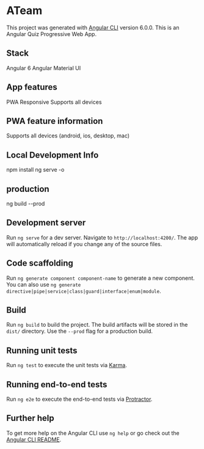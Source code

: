 # ATeam

This project was generated with [Angular CLI](https://github.com/angular/angular-cli) version 6.0.0. This is an Angular Quiz Progressive Web App. 


## Stack 

Angular 6
Angular Material UI

## App features

PWA
Responsive
Supports all devices

## PWA feature information

Supports all devices (android, ios, desktop, mac)

## Local Development Info

npm install
ng serve -o

## production

ng build --prod


## Development server

Run `ng serve` for a dev server. Navigate to `http://localhost:4200/`. The app will automatically reload if you change any of the source files.

## Code scaffolding

Run `ng generate component component-name` to generate a new component. You can also use `ng generate directive|pipe|service|class|guard|interface|enum|module`.

## Build

Run `ng build` to build the project. The build artifacts will be stored in the `dist/` directory. Use the `--prod` flag for a production build.

## Running unit tests

Run `ng test` to execute the unit tests via [Karma](https://karma-runner.github.io).

## Running end-to-end tests

Run `ng e2e` to execute the end-to-end tests via [Protractor](http://www.protractortest.org/).

## Further help

To get more help on the Angular CLI use `ng help` or go check out the [Angular CLI README](https://github.com/angular/angular-cli/blob/master/README.md).
